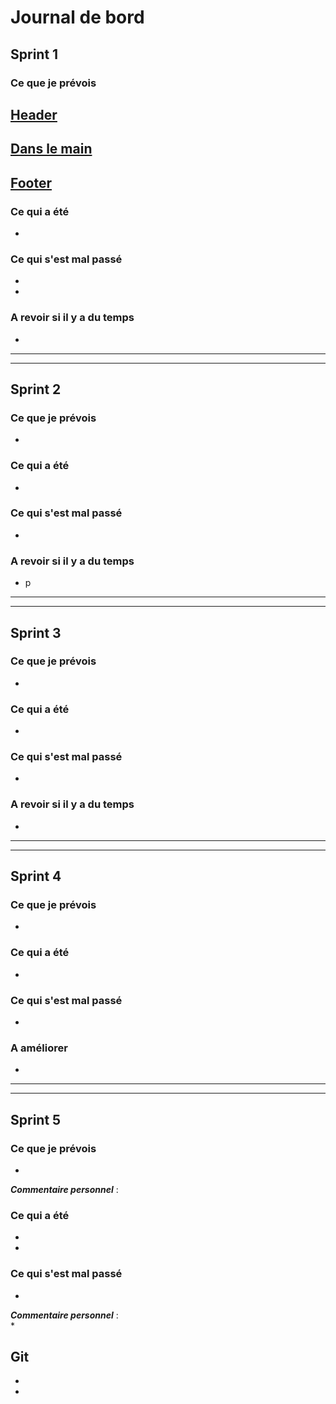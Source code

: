 # Journal de bord

## Sprint 1
### Ce que je prévois
<u>Header</u>
- 

<u>Dans le main</u>
- 

<u>Footer</u>
- 

### Ce qui a été
- 


### Ce qui s'est mal passé
- 
-

### A revoir si il y a du temps
- 

-------
-----

## Sprint 2
### Ce que je prévois
- 

### Ce qui a été
- 

### Ce qui s'est mal passé
- 
### A revoir si il y a du temps
- p

-------
-----
## Sprint 3
### Ce que je prévois
- 
### Ce qui a été
- 

### Ce qui s'est mal passé
- 

### A revoir si il y a du temps
- 

-------
-----
## Sprint 4
### Ce que je prévois
- 

### Ce qui a été
- 

### Ce qui s'est mal passé
- 

### A améliorer
- 

-------
-----
## Sprint 5
### Ce que je prévois
- 

***Commentaire personnel*** :  


### Ce qui a été
- 
-

### Ce qui s'est mal passé
- 



***Commentaire personnel*** :  
*


## Git
- 
- 
